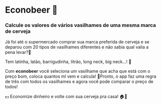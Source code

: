 # Econobeer 🍻
### Calcule os valores de vários vasilhames de uma mesma marca de cerveja

Já foi até o supermercado comprar sua marca preferida de cerveja e se deparou com 20 tipos de vasilhames diferentes e não sabia qual valia a pena levar?🤔

Tem latinha, latão, barrigudinha, litrão, long neck, big neck...! 🤯

Com **econobeer** você seleciona um vasilhame que acha que está com o preço bom, coloca quantos ml vem e calcula! 🚀Pronto, o app faz uma regra de três com todos os vasilhames e agora você pode comparar o preço de todos!

💵 Economize dinheiro e volte com sua cerveja pra casa! 🏠🍺
